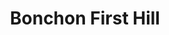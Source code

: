 ---
layout: place
title: "Bonchon First Hill"
permalink: /washington/seattle/bonchon-first-hill.html
stateAbbr: WA
stateName: Washington
cityName: Seattle
place_id: ChIJSbLlDMhqkFQRxYcqw_WK-rM
photos:
  - name: >-
      places/ChIJSbLlDMhqkFQRxYcqw_WK-rM/photos/AeeoHcI3EF4iZ7wbiw7hLoe7z9ZFbCA2TGXgO4ft5F18hzVRZl3ymC9v7KGEN7mnHobHfjY35gmgKXgvtKjy9DLSEtg4edxh_JX8W7x6gG7F4dira56s03ESRDXNFYNzJgwWKj7BW2NuvyftlTSM3nX4W76n3bHXtr4CTvWhRMtSt6D4ZJWx4eCWW4c38Ee9O8elqrmvzaHwM2WJl2mCG_b-oPEN4w602pWqq6q3SfCYxYYmjenyxZlQq4p7Ro4_TIlidw5DSGxW3ub-EjQ2UDq1kewiBNU7uHp7LPT3NFLj4YH0UGe60SFFPaHz3Zl3sEeT65io5FhKJxeHNp4Vu64bPvuSsmtJZc_2g4MS0Aw93uU-jjgYdIy7pst0_R_yjtR6SliWsCYhjRoYwOK4f2FXzN2K4n_VyDF-Q4gX_ugLFucMPGms
    widthPx: 4032
    heightPx: 3024
    authorAttributions:
      - displayName: Matthew C
        uri: https://maps.google.com/maps/contrib/113722193772474197769
        photoUri: >-
          https://lh3.googleusercontent.com/a-/ALV-UjXt3ovI5PqZy9Akv2KpLTYqFvNdgU5E48XcCalqEQdgGDgKCGcigg=s100-p-k-no-mo
    flagContentUri: >-
      https://www.google.com/local/imagery/report/?cb_client=maps_api_places.places_api&image_key=!1e10!2sCIHM0ogKEICAgIC49f-b-gE&hl=en-US
    googleMapsUri: >-
      https://www.google.com/maps/place//data=!3m4!1e2!3m2!1sCIHM0ogKEICAgIC49f-b-gE!2e10!4m2!3m1!1s0x54906ac80ce5b249:0xb3fa8af5c32a87c5
  - name: >-
      places/ChIJSbLlDMhqkFQRxYcqw_WK-rM/photos/AeeoHcKlSjuHsPxbjC9PasSK4-9xByQgJnkdGE54Ix9Ofs4YbnPKm1imO9yQtOfqre2hTKH-qtfIKFXEJLuDHzct8Je_FXihsjAgU2tibE3uIo9hcZaNROyQNXBJNDajjrMUyoLEal1oWahCmtBnOpuHKeQohRr5eNIHpGL_Fnk1yFO-gx0Kjo3foNmwlEuJmLGQNGTee8_SsLeBUElHKNm3PisnncEPfkOsGWHCdLX3E5bum6XNuxP8Yd5mNri2YxUIE42VhFVoAb21LbnGEn_FwlJfWWhL7QikDcQgxMIHSnU8sA
    widthPx: 800
    heightPx: 800
    authorAttributions:
      - displayName: Bonchon First Hill
        uri: https://maps.google.com/maps/contrib/101790790783512119779
        photoUri: >-
          https://lh3.googleusercontent.com/a-/ALV-UjVMYs0nyNf4Tj8H37b9cTyS8PjHQn9f1fU7uzByzj7yHo5Yr1a5=s100-p-k-no-mo
    flagContentUri: >-
      https://www.google.com/local/imagery/report/?cb_client=maps_api_places.places_api&image_key=!1e10!2sAF1QipMAspbX2HaZMgv3PJxv8JSbaXINpdwK4GCB9RKd&hl=en-US
    googleMapsUri: >-
      https://www.google.com/maps/place//data=!3m4!1e2!3m2!1sAF1QipMAspbX2HaZMgv3PJxv8JSbaXINpdwK4GCB9RKd!2e10!4m2!3m1!1s0x54906ac80ce5b249:0xb3fa8af5c32a87c5
  - name: >-
      places/ChIJSbLlDMhqkFQRxYcqw_WK-rM/photos/AeeoHcKl0GgHIVPP6c8AsXGU9mVZTQ8wKo0PJK7AaDpaP-Z-2wHT-JceUly0je14qMjNQeJkD0uRzdEP-wJEwB0LSWLNwvbUw4wEdWBWXJ066i41WfwydhXECqopsITnvydwLSkFfDeGot_B8XQkOXqSGkUdI_jJc3uwyrITwyq3KUR66rB5RoXQp8qnhawq0DQjWwO-5qokDPZNKZ1IOxkwNy3SAjWsks7FOXDzNbNJz4WJsYZ26GgUOeoOIdsUKX2SQqHIepEqvuD7sPnoyT-VUY0aAc9WJIsC-pEe7_2okxaiZA
    widthPx: 1232
    heightPx: 693
    authorAttributions:
      - displayName: Bonchon First Hill
        uri: https://maps.google.com/maps/contrib/101790790783512119779
        photoUri: >-
          https://lh3.googleusercontent.com/a-/ALV-UjVMYs0nyNf4Tj8H37b9cTyS8PjHQn9f1fU7uzByzj7yHo5Yr1a5=s100-p-k-no-mo
    flagContentUri: >-
      https://www.google.com/local/imagery/report/?cb_client=maps_api_places.places_api&image_key=!1e10!2sAF1QipP9f5NQctjrPF_zzudyemw5AkauuPkqw11mdksO&hl=en-US
    googleMapsUri: >-
      https://www.google.com/maps/place//data=!3m4!1e2!3m2!1sAF1QipP9f5NQctjrPF_zzudyemw5AkauuPkqw11mdksO!2e10!4m2!3m1!1s0x54906ac80ce5b249:0xb3fa8af5c32a87c5
  - name: >-
      places/ChIJSbLlDMhqkFQRxYcqw_WK-rM/photos/AeeoHcLvEXxP7WBw6MMbdHsIGcKIfIBnl9G--1kOftcamz8uWLFlcm6d-B4xnGTDpGbG7HLtbE6_DdDiEspDuQ3uKfgv-1UqZeOqX2T4X2Bf4j-fz0InYmoNrsKNF7fwGfcz1rJnX4WO2uNY7UPngkOucU1zJ7Q9vybzfgrGGsW-PJmXeKT7gIQndehjzCLIkvu-7KU2CrwsbgRWcVl2cQC4871pSZhdyCPgRIRkotxaPHCi7hS9bx_2uoomthcaU3x4zWSNAmJVTA9W81Y6mXy_nxpru8bnWG6jYaMUW5XHTy_iZQ
    widthPx: 800
    heightPx: 800
    authorAttributions:
      - displayName: Bonchon First Hill
        uri: https://maps.google.com/maps/contrib/101790790783512119779
        photoUri: >-
          https://lh3.googleusercontent.com/a-/ALV-UjVMYs0nyNf4Tj8H37b9cTyS8PjHQn9f1fU7uzByzj7yHo5Yr1a5=s100-p-k-no-mo
    flagContentUri: >-
      https://www.google.com/local/imagery/report/?cb_client=maps_api_places.places_api&image_key=!1e10!2sAF1QipOPvQfk83ufbeO9FhqW9lZWajMqJdmb06ZXHSg4&hl=en-US
    googleMapsUri: >-
      https://www.google.com/maps/place//data=!3m4!1e2!3m2!1sAF1QipOPvQfk83ufbeO9FhqW9lZWajMqJdmb06ZXHSg4!2e10!4m2!3m1!1s0x54906ac80ce5b249:0xb3fa8af5c32a87c5
  - name: >-
      places/ChIJSbLlDMhqkFQRxYcqw_WK-rM/photos/AeeoHcKL4zOiM2HkR--ra3vCpV0frKe7QMFNIN957UoO3AT18ynRwRnIh0VLIMoAvelNnCt5X8DaqzueNEKM-7gUnCldCcuKgcsD9TmWCIDnbGAVwaGc0XrI6ZmeGzLv-wXLaG7eMAlS4XLdrgZZ4PAABNjoz7fkWdtome0DVD_ERbm_fHeD7b27m9xIuIaBMcGCJ1mP36tyqQXaD6NXRf5qKE39pz8gb4j0q5vZTsIlj64hhX6EfO3aCY_FTJJIDpEQ6enVkgb2T7lBSGLEf7Q_vJbz4e7e64AVkZaLjVokgS5IUw
    widthPx: 800
    heightPx: 800
    authorAttributions:
      - displayName: Bonchon First Hill
        uri: https://maps.google.com/maps/contrib/101790790783512119779
        photoUri: >-
          https://lh3.googleusercontent.com/a-/ALV-UjVMYs0nyNf4Tj8H37b9cTyS8PjHQn9f1fU7uzByzj7yHo5Yr1a5=s100-p-k-no-mo
    flagContentUri: >-
      https://www.google.com/local/imagery/report/?cb_client=maps_api_places.places_api&image_key=!1e10!2sAF1QipPTFphzx3ePZ26fqvKnkcyUemr2Y4EG9wbYYLI9&hl=en-US
    googleMapsUri: >-
      https://www.google.com/maps/place//data=!3m4!1e2!3m2!1sAF1QipPTFphzx3ePZ26fqvKnkcyUemr2Y4EG9wbYYLI9!2e10!4m2!3m1!1s0x54906ac80ce5b249:0xb3fa8af5c32a87c5
  - name: >-
      places/ChIJSbLlDMhqkFQRxYcqw_WK-rM/photos/AeeoHcJ5zUE8f_lUbE-PFmFeH7Y24Uh25goY4eSH_jYFWl7cHchvpbSQY2rxE-UNcoCp_JmoovsI_geYj4xFel5RCvSjkv0aeWdYcs2_3aWd_eyBuD_tgByUUDY07J2TvrZlAGTa-C0wmFmrX8T4cCk1xgW7mGcYe4G6qFJXIRCryZdi63r2p0mTi8OYuki_WD4l_5nRqFwUlvsPY7tGaNyW0-LZMpjgXumg8PclttJWBW0bqta4PXpKC1Z5yW34_ZVmdML1nlo2VR1RPQnao3DSKcv6ER2W2FGLgVadqvNrT_m_1Je_dwVWlPpVHs2BIUMN7DhXccP8v6YCpnj_BYJg8Ue9cE-buonJ995eZiWVZI3iGEOMDbQyiGaAxK8uBmth2vHtLteyq3rQG1ztv7mNbSaZb966Wd3CoY2Jc2iLfdURtMM
    widthPx: 4000
    heightPx: 2252
    authorAttributions:
      - displayName: Gerardo Tamayo
        uri: https://maps.google.com/maps/contrib/113871586345550006700
        photoUri: >-
          https://lh3.googleusercontent.com/a-/ALV-UjWSu7ernHpaZsS76FpckXude9CYB2Vxxrw1Qg0kpdJ4KM6qvZg=s100-p-k-no-mo
    flagContentUri: >-
      https://www.google.com/local/imagery/report/?cb_client=maps_api_places.places_api&image_key=!1e10!2sCIHM0ogKEICAgID9zaKZ-QE&hl=en-US
    googleMapsUri: >-
      https://www.google.com/maps/place//data=!3m4!1e2!3m2!1sCIHM0ogKEICAgID9zaKZ-QE!2e10!4m2!3m1!1s0x54906ac80ce5b249:0xb3fa8af5c32a87c5
  - name: >-
      places/ChIJSbLlDMhqkFQRxYcqw_WK-rM/photos/AeeoHcKK-anFAuPh8st9v2fqg9G5KIKq_AS1MfFNy_4jO2B5tsQuxmOmteHLdVHdkNM9RYWTkGdBUbXnJ0LROIl9yYZp9HGawrQ0rq5Y0hJPEijUZLFTKG0mXfaXI0IF_cDPaOmpp4RkEGQe9usUFsCiq3XUa9Oib_-PCtS19h9BmJ-MGjGUKqw8coVLJtTKhaJ-ETvHLqWnrAM3Ls-u8xrOCEG24Fs1yETvBLBnF78GLftGGQlDhuiQCR8fhvD6iTzTQccxFQfXn0xSbwwZ7u1eAwto4xoG8Zd9DncsL2aGHTfcZQ
    widthPx: 800
    heightPx: 800
    authorAttributions:
      - displayName: Bonchon First Hill
        uri: https://maps.google.com/maps/contrib/101790790783512119779
        photoUri: >-
          https://lh3.googleusercontent.com/a-/ALV-UjVMYs0nyNf4Tj8H37b9cTyS8PjHQn9f1fU7uzByzj7yHo5Yr1a5=s100-p-k-no-mo
    flagContentUri: >-
      https://www.google.com/local/imagery/report/?cb_client=maps_api_places.places_api&image_key=!1e10!2sAF1QipMPT65OeZAN15MmharRkfJC7ZGYSaCOqrE0KpLc&hl=en-US
    googleMapsUri: >-
      https://www.google.com/maps/place//data=!3m4!1e2!3m2!1sAF1QipMPT65OeZAN15MmharRkfJC7ZGYSaCOqrE0KpLc!2e10!4m2!3m1!1s0x54906ac80ce5b249:0xb3fa8af5c32a87c5
  - name: >-
      places/ChIJSbLlDMhqkFQRxYcqw_WK-rM/photos/AeeoHcLDUW3sHW0HZpy8FEaenBX-cptkBxZBklJQv3xrXCJbHGbsRr6lgOn-7s-bymAoYIQofyWGYbwrCBl1ruiOE0XoVVCVs3SjXnMWKr6AKU3qQe4dD_FFJxhlLxwoYLEJQ5v3vxTjdOLXel7X7S4lRPULenlRyaC9n9tDH-blK5UNZIXziq3RzWuoU-OlNtOXyIGc5tpNoR9s7-nIb8ZUQm5KHRj4FOy94z-I5SUG-erHBaNr4c_99AS0E1cQIbW1FXUK22n88sllTfuJmG9a2K0T2pwLD9kjYhQ6kmZMgIIm1A
    widthPx: 800
    heightPx: 800
    authorAttributions:
      - displayName: Bonchon First Hill
        uri: https://maps.google.com/maps/contrib/101790790783512119779
        photoUri: >-
          https://lh3.googleusercontent.com/a-/ALV-UjVMYs0nyNf4Tj8H37b9cTyS8PjHQn9f1fU7uzByzj7yHo5Yr1a5=s100-p-k-no-mo
    flagContentUri: >-
      https://www.google.com/local/imagery/report/?cb_client=maps_api_places.places_api&image_key=!1e10!2sAF1QipN_6lOciSdzh4YtNgnC8mlZJXTHGygg3gObQXvC&hl=en-US
    googleMapsUri: >-
      https://www.google.com/maps/place//data=!3m4!1e2!3m2!1sAF1QipN_6lOciSdzh4YtNgnC8mlZJXTHGygg3gObQXvC!2e10!4m2!3m1!1s0x54906ac80ce5b249:0xb3fa8af5c32a87c5
  - name: >-
      places/ChIJSbLlDMhqkFQRxYcqw_WK-rM/photos/AeeoHcLZGcl9f2TuM-XF1nkoLh-WYsoSX6Bcl9PsT1u_PiLBrljQIVzoZewa4x6rXwB7I5p80NbcIFD35lEPAivldKZyoVHokPq9u8FoLLwx6BOdRzdRBxUaWAMACON7SBZgrqjT5e-YKy7C7yVIjGvcmGBLBpKNNjq6V20KSBFQT6D7nqC3jd2s1rwVVl4y7o7Uq65XppmEQrOALWYfBY55pmKBZy6XRzuHbJhhNFFfF38qh64dznmx9Ow560IcueYge1hODzafR5bCGKykemvJwVjaV0izM3T1ek6Nji4t41KR5A
    widthPx: 800
    heightPx: 800
    authorAttributions:
      - displayName: Bonchon First Hill
        uri: https://maps.google.com/maps/contrib/101790790783512119779
        photoUri: >-
          https://lh3.googleusercontent.com/a-/ALV-UjVMYs0nyNf4Tj8H37b9cTyS8PjHQn9f1fU7uzByzj7yHo5Yr1a5=s100-p-k-no-mo
    flagContentUri: >-
      https://www.google.com/local/imagery/report/?cb_client=maps_api_places.places_api&image_key=!1e10!2sAF1QipMdUVLUeniEQn3AEj6nR4il7t3hEPKiVGcTtpCS&hl=en-US
    googleMapsUri: >-
      https://www.google.com/maps/place//data=!3m4!1e2!3m2!1sAF1QipMdUVLUeniEQn3AEj6nR4il7t3hEPKiVGcTtpCS!2e10!4m2!3m1!1s0x54906ac80ce5b249:0xb3fa8af5c32a87c5
  - name: >-
      places/ChIJSbLlDMhqkFQRxYcqw_WK-rM/photos/AeeoHcJSv7PEpxerInOii2Nk8VUxoKgxFnXalzzzI3qLswIXuqfR-s1Kf7lkvUWk5ilRkn1Z1JBfPrR6HfVqxcgpBW6LTxGzIicc2ZJA9QQswbQfS_CEamk7NpAM5WV9wF5bwO600xFM1PHqW1mpy0HrC59FnH10Kf-N6mOlfvGufzvARZpZ4x8SszNJD3bueCHzJ8nVS99cVH3ajT0xG9nXH6JLSM2d9RTN2zagp3YjvZOOuUXa7BQPBXlEuOxy49h9IyHI7VPvy2thZceOvkIGvf9sMSCpZHmd0khx--yWQtQ5Wg
    widthPx: 800
    heightPx: 800
    authorAttributions:
      - displayName: Bonchon First Hill
        uri: https://maps.google.com/maps/contrib/101790790783512119779
        photoUri: >-
          https://lh3.googleusercontent.com/a-/ALV-UjVMYs0nyNf4Tj8H37b9cTyS8PjHQn9f1fU7uzByzj7yHo5Yr1a5=s100-p-k-no-mo
    flagContentUri: >-
      https://www.google.com/local/imagery/report/?cb_client=maps_api_places.places_api&image_key=!1e10!2sAF1QipPIBO6obwsJziaAXOusycgoJ9rRvVq7wn84FJm8&hl=en-US
    googleMapsUri: >-
      https://www.google.com/maps/place//data=!3m4!1e2!3m2!1sAF1QipPIBO6obwsJziaAXOusycgoJ9rRvVq7wn84FJm8!2e10!4m2!3m1!1s0x54906ac80ce5b249:0xb3fa8af5c32a87c5
address: 554 Broadway, Seattle, WA 98122, USA
street: 554 Broadway
city: Seattle
state: WA
zip: '98122'
country: USA
neighborhood: Yesler Terrace
latitude: '47.607005'
longitude: '-122.320527'
accessibility_options:
  wheelchairAccessibleEntrance: true
  wheelchairAccessibleRestroom: true
  wheelchairAccessibleSeating: true
business_status: OPERATIONAL
name: Bonchon First Hill
google_maps_links:
  directionsUri: >-
    https://www.google.com/maps/dir//''/data=!4m7!4m6!1m1!4e2!1m2!1m1!1s0x54906ac80ce5b249:0xb3fa8af5c32a87c5!3e0
  placeUri: https://maps.google.com/?cid=12968830865112729541
  writeAReviewUri: >-
    https://www.google.com/maps/place//data=!4m3!3m2!1s0x54906ac80ce5b249:0xb3fa8af5c32a87c5!12e1
  reviewsUri: >-
    https://www.google.com/maps/place//data=!4m4!3m3!1s0x54906ac80ce5b249:0xb3fa8af5c32a87c5!9m1!1b1
  photosUri: >-
    https://www.google.com/maps/place//data=!4m3!3m2!1s0x54906ac80ce5b249:0xb3fa8af5c32a87c5!10e5
primary_type: Asian Restaurant
opening_hours:
  regular: null
  current: null
secondary_opening_hours:
  regular:
    weekdayDescriptions: null
    type: null
  current:
    weekdayDescriptions: null
    type: null
phone: (206) 420-8225
price_level: PRICE_LEVEL_MODERATE
price_range: $10 &ndash; $20
rating: '3.8'
rating_count: 542
website: >-
  https://locations.bonchon.com/ll/US/WA/Seattle/554-Broadway?utm_source=google-business-profile&utm_medium=organic&utm_campaign=business-listing&utm_content=seattle-broadway
description: null
reviews: null
parking_options: null
payment_options: null
allow_dogs: null
curbside_pickup: null
delivery: null
dine_in: null
good_for_children: null
good_for_groups: null
good_for_sports: null
live_music: null
menu_for_children: null
outdoor_seating: null
reservable: null
restroom: null
serves_beer: null
serves_breakfast: null
serves_brunch: null
serves_cocktails: null
serves_coffee: null
serves_dinner: null
serves_dessert: null
serves_lunch: null
serves_vegetarian_food: null
serves_wine: null
takeout: null

---